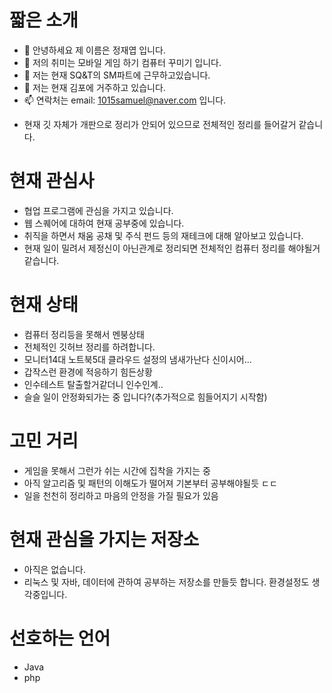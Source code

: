 # 짧은 소개
- 👋 안녕하세요 제 이름은 정재엽 입니다.
- 👀 저의 취미는 모바일 게임 하기 컴퓨터 꾸미기 입니다.
- 🌱 저는 현재 SQ&T의 SM파트에 근무하고있습니다.
- 💞️ 저는 현재 김포에 거주하고 있습니다.
- 📫 연락처는 email: 1015samuel@naver.com 입니다.

* 현재 깃 자체가 개판으로 정리가 안되어 있으므로 전체적인 정리를 들어갈거 같습니다.

# 현재 관심사
* 협업 프로그램에 관심을 가지고 있습니다.
* 웹 스퀘어에 대하여 현재 공부중에 있습니다.
* 취직을 하면서 채움 공채 및 주식 펀드 등의 재테크에 대해 알아보고 있습니다.
* 현재 일이 밀려서 제정신이 아닌관계로 정리되면 전체적인 컴퓨터 정리를 해야될거같습니다.

# 현재 상태
* 컴퓨터 정리등을 못해서 멘붕상태
* 전체적인 깃허브 정리를 하려합니다.
* 모니터14대 노트북5대 클라우드 설정의 냄새가난다 신이시어...
* 갑작스런 환경에 적응하기 힘든상황
* 인수테스트 탈출할거같더니 인수인계..
* 슬슬 일이 안정화되가는 중 입니다?(추가적으로 힘들어지기 시작함)

# 고민 거리
* 게임을 못해서 그런가 쉬는 시간에 집착을 가지는 중
* 아직 알고리즘 및 패턴의 이해도가 떨어져 기본부터 공부해야될듯 ㄷㄷ
* 일을 천천히 정리하고 마음의 안정을 가질 필요가 있음

# 현재 관심을 가지는 저장소
* 아직은 없습니다.
* 리눅스 및 자바, 데이터에 관하여 공부하는 저장소를 만들듯 합니다. 환경설정도 생각중입니다.

# 선호하는 언어
* Java
* php

<!---
YeopJae-Mon/YeopJae-Mon is a ✨ special ✨ repository because its `README.md` (this file) appears on your GitHub profile.
You can click the Preview link to take a look at your changes.
--->
